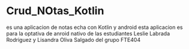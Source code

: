 # Crud_NOtas_Kotlin
es una aplicacion de notas echa con Kotlin y android
 esta aplicacion es para la optativa de anroid nativo de las estudiantes Leslie Labrada Rodriguez y Lisandra Oliva Salgado del grupo FTE404
